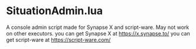 # SituationAdmin.lua
A console admin script made for Synapse X and script-ware.
May not work on other executors.
you can get Synapse X at https://x.synapse.to/
you can get script-ware at https://script-ware.com/
